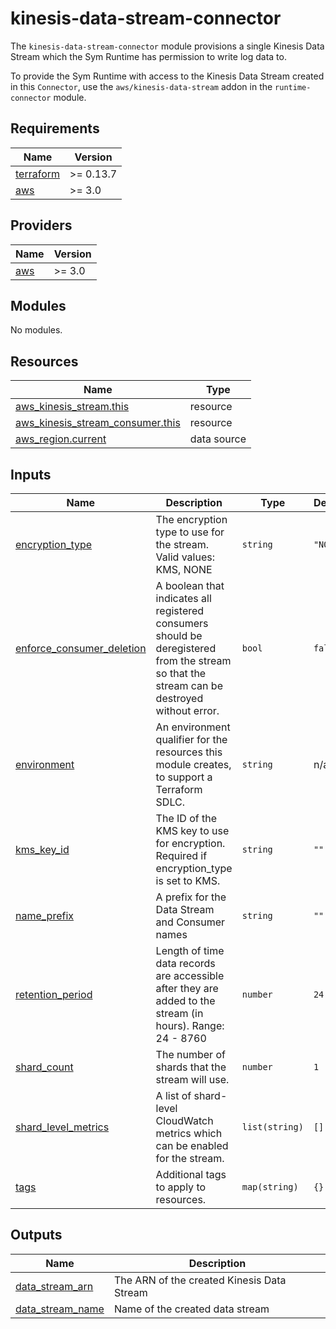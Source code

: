 # kinesis-data-stream-connector

The `kinesis-data-stream-connector` module provisions a single Kinesis Data Stream which the Sym Runtime has permission to write log data to.

To provide the Sym Runtime with access to the Kinesis Data Stream created in this `Connector`, use the `aws/kinesis-data-stream` addon in the `runtime-connector` module.

<!-- BEGIN_TF_DOCS -->
## Requirements

| Name | Version |
|------|---------|
| <a name="requirement_terraform"></a> [terraform](#requirement\_terraform) | >= 0.13.7 |
| <a name="requirement_aws"></a> [aws](#requirement\_aws) | >= 3.0 |

## Providers

| Name | Version |
|------|---------|
| <a name="provider_aws"></a> [aws](#provider\_aws) | >= 3.0 |

## Modules

No modules.

## Resources

| Name | Type |
|------|------|
| [aws_kinesis_stream.this](https://registry.terraform.io/providers/hashicorp/aws/latest/docs/resources/kinesis_stream) | resource |
| [aws_kinesis_stream_consumer.this](https://registry.terraform.io/providers/hashicorp/aws/latest/docs/resources/kinesis_stream_consumer) | resource |
| [aws_region.current](https://registry.terraform.io/providers/hashicorp/aws/latest/docs/data-sources/region) | data source |

## Inputs

| Name | Description | Type | Default | Required |
|------|-------------|------|---------|:--------:|
| <a name="input_encryption_type"></a> [encryption\_type](#input\_encryption\_type) | The encryption type to use for the stream. Valid values: KMS, NONE | `string` | `"NONE"` | no |
| <a name="input_enforce_consumer_deletion"></a> [enforce\_consumer\_deletion](#input\_enforce\_consumer\_deletion) | A boolean that indicates all registered consumers should be deregistered from the stream so that the stream can be destroyed without error. | `bool` | `false` | no |
| <a name="input_environment"></a> [environment](#input\_environment) | An environment qualifier for the resources this module creates, to support a Terraform SDLC. | `string` | n/a | yes |
| <a name="input_kms_key_id"></a> [kms\_key\_id](#input\_kms\_key\_id) | The ID of the KMS key to use for encryption. Required if encryption\_type is set to KMS. | `string` | `""` | no |
| <a name="input_name_prefix"></a> [name\_prefix](#input\_name\_prefix) | A prefix for the Data Stream and Consumer names | `string` | `""` | no |
| <a name="input_retention_period"></a> [retention\_period](#input\_retention\_period) | Length of time data records are accessible after they are added to the stream (in hours). Range: 24 - 8760 | `number` | `24` | no |
| <a name="input_shard_count"></a> [shard\_count](#input\_shard\_count) | The number of shards that the stream will use. | `number` | `1` | no |
| <a name="input_shard_level_metrics"></a> [shard\_level\_metrics](#input\_shard\_level\_metrics) | A list of shard-level CloudWatch metrics which can be enabled for the stream. | `list(string)` | `[]` | no |
| <a name="input_tags"></a> [tags](#input\_tags) | Additional tags to apply to resources. | `map(string)` | `{}` | no |

## Outputs

| Name | Description |
|------|-------------|
| <a name="output_data_stream_arn"></a> [data\_stream\_arn](#output\_data\_stream\_arn) | The ARN of the created Kinesis Data Stream |
| <a name="output_data_stream_name"></a> [data\_stream\_name](#output\_data\_stream\_name) | Name of the created data stream |
<!-- END_TF_DOCS -->